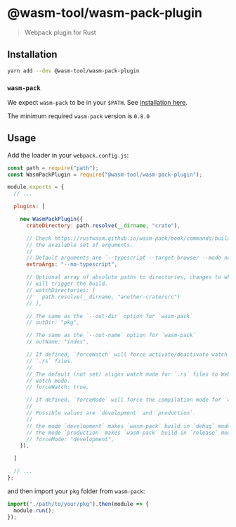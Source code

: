 # @wasm-tool/wasm-pack-plugin

> Webpack plugin for Rust

## Installation

```sh
yarn add --dev @wasm-tool/wasm-pack-plugin
```

### `wasm-pack`

We expect `wasm-pack` to be in your `$PATH`. See [installation here](https://github.com/rustwasm/wasm-pack/blob/master/docs/src/setup.md#installing-wasm-pack).

The minimum required `wasm-pack` version is `0.8.0`

## Usage

Add the loader in your `webpack.config.js`:

```js
const path = require("path");
const WasmPackPlugin = require("@wasm-tool/wasm-pack-plugin");

module.exports = {
  // ...

  plugins: [

    new WasmPackPlugin({
      crateDirectory: path.resolve(__dirname, "crate"),

      // Check https://rustwasm.github.io/wasm-pack/book/commands/build.html for
      // the available set of arguments.
      //
      // Default arguments are `--typescript --target browser --mode normal`.
      extraArgs: "--no-typescript",

      // Optional array of absolute paths to directories, changes to which
      // will trigger the build.
      // watchDirectories: [
      //   path.resolve(__dirname, "another-crate/src")
      // ],

      // The same as the `--out-dir` option for `wasm-pack`
      // outDir: "pkg",

      // The same as the `--out-name` option for `wasm-pack`
      // outName: "index",

      // If defined, `forceWatch` will force activate/deactivate watch mode for
      // `.rs` files.
      //
      // The default (not set) aligns watch mode for `.rs` files to Webpack's
      // watch mode.
      // forceWatch: true,

      // If defined, `forceMode` will force the compilation mode for `wasm-pack`
      //
      // Possible values are `development` and `production`.
      //
      // the mode `development` makes `wasm-pack` build in `debug` mode.
      // the mode `production` makes `wasm-pack` build in `release` mode.
      // forceMode: "development",
    }),

  ]

  // ...
};
```

and then import your `pkg` folder from `wasm-pack`:

```js
import("./path/to/your/pkg").then(module => {
  module.run();
});
```

